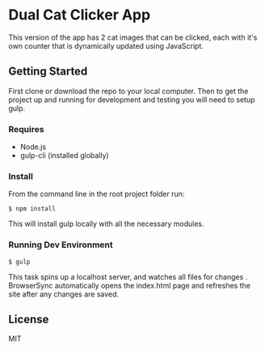 # Dual Cat Clicker App

This version of the app has 2 cat images that can be clicked, each with
it's own counter that is dynamically updated using JavaScript.

## Getting Started

First clone or download the repo to your local computer. Then to get the
project up and running for development and testing you will need to
setup gulp.

### Requires
- Node.js
- gulp-cli (installed globally)

### Install
From the command line in the root project folder run:

```$ npm install```

This will install gulp locally with all the necessary modules.

### Running Dev Environment

```$ gulp```

This task spins up a localhost server, and watches all files for changes
. BrowserSync automatically opens the index.html page and refreshes
the site after any changes are saved.

## License
MIT
